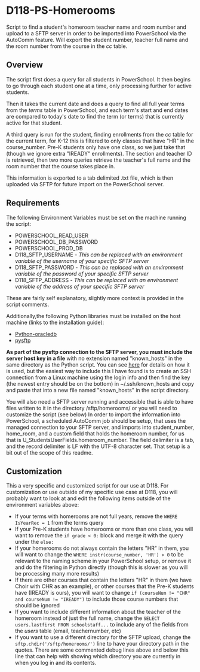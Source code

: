 
# D118-PS-Homerooms

Script to find a student's homeroom teacher name and room number and upload to a SFTP server in order to be imported into PowerSchool via the AutoComm feature. Will export the student number, teacher full name and the room number from the course in the *cc* table.

## Overview

The script first does a query for all students in PowerSchool. It then begins to go through each student one at a time, only processing further for active students.

Then it takes the current date and does a query to find all full year terms from the *terms* table in PowerSchool, and each term's start and end dates are compared to today's date to find the term (or terms) that is currently active for that student.

A third query is run for the student, finding enrollments from the *cc* table for the current term, for K-12 this is filtered to only classes that have "HR" in the course_number. Pre-K students only have one class, so we just take that (though we ignore extra "IREADY" enrollments). The section and teacher ID is retrieved, then two more queries retrieve the teacher's full name and the room number that the course takes place in.

This information is exported to a tab delimited .txt file, which is then uploaded via SFTP for future import on the PowerSchool server.

## Requirements

The following Environment Variables must be set on the machine running the script:

- POWERSCHOOL_READ_USER
- POWERSCHOOL_DB_PASSWORD
- POWERSCHOOL_PROD_DB
- D118_SFTP_USERNAME - *This can be replaced with an environment variable of the username of your specific SFTP server*
- D118_SFTP_PASSWORD - *This can be replaced with an environment variable of the password of your specific SFTP server*
- D118_SFTP_ADDRESS - *This can be replaced with an environment variable of the address of your specific SFTP server*

These are fairly self explanatory, slightly more context is provided in the script comments.

Additionally,the following Python libraries must be installed on the host machine (links to the installation guide):

- [Python-oracledb](https://python-oracledb.readthedocs.io/en/latest/user_guide/installation.html)
- [pysftp](https://pypi.org/project/pysftp/)

**As part of the pysftp connection to the SFTP server, you must include the server host key in a file** with no extension named "known_hosts" in the same directory as the Python script. You can see [here](https://pysftp.readthedocs.io/en/release_0.2.9/cookbook.html#pysftp-cnopts) for details on how it is used, but the easiest way to include this I have found is to create an SSH connection from a Linux machine using the login info and then find the key (the newest entry should be on the bottom) in ~/.ssh/known_hosts and copy and paste that into a new file named "known_hosts" in the script directory.

You will also need a SFTP server running and accessible that is able to have files written to it in the directory /sftp/homerooms/ or you will need to customize the script (see below)
In order to import the information into PowerSchool, a scheduled AutoComm job should be setup, that uses the managed connection to your SFTP server, and imports into student_number, home_room, and a custom field that holds the homeroom number, for us that is U_StudentsUserFields.homeroom_number. The field delimiter is a tab, and the record delimiter is LF with the UTF-8 character set. That setup is a bit out of the scope of this readme.

## Customization

This a very specific and customized script for our use at D118. For customization or use outside of my specific use case at D118, you will probably want to look at and edit the following items outside of the environment variables above:

- If your terms with homerooms are not full years, remove the `WHERE IsYearRec = 1` from the terms query
- If your Pre-K students have homerooms or more than one class, you will want to remove the `if grade < 0:` block and merge it with the query under the `else:`
- If your homerooms do not always contain the letters "HR" in them, you will want to change the `WHERE instr(course_number, 'HR') > 0` to be relevant to the naming scheme in your PowerSchool setup, or remove it and do the filtering in Python directly (though this is slower as you will be processing many more results)
- If there are other courses that contain the letters "HR" in them (we have Choir with CHR as an example), or other courses that the Pre-K students have (IREADY is ours), you will want to change `if (courseNum != "CHR" and courseNum != "IREADY")` to include those course numbers that should be ignored
- If you want to include different information about the teacher of the homeroom instead of just the full name, change the `SELECT users.lastfirst FROM schoolstaff...` to include any of the fields from the *users* table (email, teachernumber, etc)
- If you want to use a different directory for the SFTP upload, change the `sftp.chdir('/sftp/homerooms/')` line to have your directory path in the quotes. There are some commented debug lines above and below this line that can help with showing which directory you are currently in when you log in and its contents.
